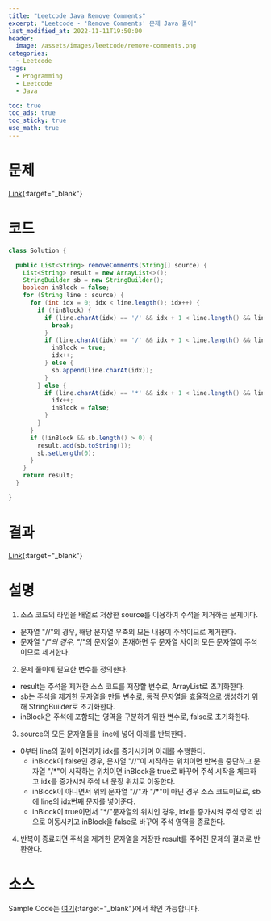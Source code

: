 ```yaml
---
title: "Leetcode Java Remove Comments"
excerpt: "Leetcode - 'Remove Comments' 문제 Java 풀이"
last_modified_at: 2022-11-11T19:50:00
header:
  image: /assets/images/leetcode/remove-comments.png
categories:
  - Leetcode
tags:
  - Programming
  - Leetcode
  - Java

toc: true
toc_ads: true
toc_sticky: true
use_math: true
---
```

# 문제
[Link](https://leetcode.com/problems/remove-comments){:target="_blank"}

# 코드
```java
class Solution {

  public List<String> removeComments(String[] source) {
    List<String> result = new ArrayList<>();
    StringBuilder sb = new StringBuilder();
    boolean inBlock = false;
    for (String line : source) {
      for (int idx = 0; idx < line.length(); idx++) {
        if (!inBlock) {
          if (line.charAt(idx) == '/' && idx + 1 < line.length() && line.charAt(idx + 1) == '/') {
            break;
          }
          if (line.charAt(idx) == '/' && idx + 1 < line.length() && line.charAt(idx + 1) == '*') {
            inBlock = true;
            idx++;
          } else {
            sb.append(line.charAt(idx));
          }
        } else {
          if (line.charAt(idx) == '*' && idx + 1 < line.length() && line.charAt(idx + 1) == '/') {
            idx++;
            inBlock = false;
          }
        }
      }
      if (!inBlock && sb.length() > 0) {
        result.add(sb.toString());
        sb.setLength(0);
      }
    }
    return result;
  }

}
```

# 결과
[Link](https://leetcode.com/submissions/detail/841308029/){:target="_blank"}

# 설명
1. 소스 코드의 라인을 배열로 저장한 source를 이용하여 주석을 제거하는 문제이다.
- 문자열 "//"의 경우, 해당 문자열 우측의 모든 내용이 주석이므로 제거한다.
- 문자열 "/*"의 경우, "*/"의 문자열이 존재하면 두 문자열 사이의 모든 문자열이 주석이므로 제거한다.

2. 문제 풀이에 필요한 변수를 정의한다.
- result는 주석을 제거한 소스 코드를 저장할 변수로, ArrayList로 초기화한다.
- sb는 주석을 제거한 문자열을 만들 변수로, 동적 문자열을 효율적으로 생성하기 위해 StringBuilder로 초기화한다.
- inBlock은 주석에 포함되는 영역을 구분하기 위한 변수로, false로 초기화한다.

3. source의 모든 문자열들을 line에 넣어 아래를 반복한다.
- 0부터 line의 길이 이전까지 idx를 증가시키며 아래를 수행한다.
  - inBlock이 false인 경우, 문자열 "//"이 시작하는 위치이면 반복을 중단하고 문자열 "/\*"이 시작하는 위치이면 inBlock을 true로 바꾸어 주석 시작을 체크하고 idx를 증가시켜 주석 내 문장 위치로 이동한다.
  - inBlock이 아니면서 위의 문자열 "//"과 "/\*"이 아닌 경우 소스 코드이므로, sb에 line의 idx번째 문자를 넣어준다.
  - inBlock이 true이면서 "\*/"문자열의 위치인 경우, idx를 증가시켜 주석 영역 밖으로 이동시키고 inBlock을 false로 바꾸어 주석 영역을 종료한다.

4. 반복이 종료되면 주석을 제거한 문자열을 저장한 result를 주어진 문제의 결과로 반환한다.

# 소스
Sample Code는 [여기](https://github.com/GracefulSoul/leetcode/blob/master/src/main/java/gracefulsoul/problems/RemoveComments.java){:target="_blank"}에서 확인 가능합니다.